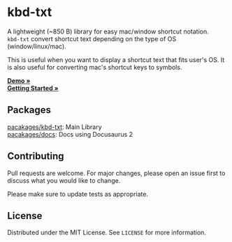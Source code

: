 # kbd-txt

A lightweight (~850 B) library for easy mac/window shortcut notation.  
`kbd-txt` convert shortcut text depending on the type of OS (window/linux/mac).

This is useful when you want to display a shortcut text that fits user's OS.
It is also useful for converting mac's shortcut keys to symbols.

**[Demo »](https://kbd-txt.minung.dev)**  
**[Getting Started »](https://kbd-txt.minung.dev/docs/getting-started/introduction)**

## Packages

[pacakages/kbd-txt](https://linktodocumentation): Main Library  
[pacakages/docs](https://github.com/hmu332233/kbd-txt/tree/main/packages/kbd-txt): Docs using Docusaurus 2

## Contributing

Pull requests are welcome. For major changes, please open an issue first to discuss what you would like to change.

Please make sure to update tests as appropriate.

## License

Distributed under the MIT License. See `LICENSE` for more information.
